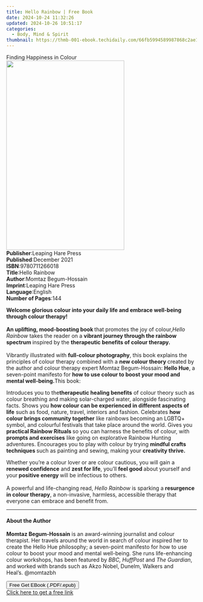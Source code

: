 ```yaml
---
title: Hello Rainbow | Free Book
date: 2024-10-24 11:32:26
updated: 2024-10-26 10:51:17
categories:
  - Body, Mind & Spirit
thumbnail: https://thmb-001-ebook.techidaily.com/66fb5994589987868c2ae158330c3cf0a2a8c77a4b7251559fe731ea7f597dba.jpg
---
```

<main id="book-container">
  <div class="flex flex-col">
    <div class="book-brief flex-1 py-6 px-4 sm:p-6 md:py-10 md:px-8">
      <!-- brief-->
      <div class="book-brief-main">Finding Happiness in Colour</div>
    </div>
    <div
      class="book-meta-info flex-1 grid gap-4 col-start-1 col-end-3 row-start-1 sm:mb-6 sm:grid-cols-4 lg:gap-6 lg:col-start-2 lg:row-end-6 lg:row-span-6 lg:mb-0"
    >
      <div
        class="book-meta-info-left place-content-center mt-4 p-4 text-sm leading-6 col-start-2 col-span-2 dark:text-slate-400"
      >
        <img
          class="w-full h-500 object-cover rounded-lg sm:h-255 sm:col-span-2 lg:col-span-full"
          src="https://img-001-ebook.techidaily.com/a92c0e1022311f00716b21982c2f1b6c158656730f433e95c9068b87ae729344.jpg"
          alt=""
          width="312"
          height="500"
        />
      </div>
      <div
        class="book-meta-info-right mt-2 col-start-1 row-start-2 col-span-3 self-center"
      >
        <!-- meta data  -->
        <div class="flex flex-col px-4 md:px-8">
          <div class="flex-1">
            <strong>Publisher</strong>:<span class="px-2"
              >Leaping Hare Press</span
            >
          </div>
          <div class="flex-1">
            <strong>Published</strong>:<span class="px-2">December 2021</span>
          </div>
          <div class="flex-1">
            <strong>ISBN</strong>:<span class="px-2">9780711266018</span>
          </div>
          <div class="flex-1">
            <strong>Title</strong>:<span class="px-2">Hello Rainbow</span>
          </div>
          <div class="flex-1">
            <strong>Author</strong>:<span class="px-2"
              >Momtaz Begum-Hossain</span
            >
          </div>
          <div class="flex-1">
            <strong>Imprint</strong>:<span class="px-2"
              >Leaping Hare Press</span
            >
          </div>
          <div class="flex-1">
            <strong>Language</strong>:<span class="px-2">English</span>
          </div>
          <div class="flex-1">
            <strong>Number of Pages</strong>:<span class="px-2">144</span>
          </div>
        </div>
      </div>
    </div>
    <div class="book-description flex-1 py-6 px-4 sm:p-6 md:py-10 md:px-8">
      <div class="book-description-main">
        <div accordion-content="" id="description">
          <p>
            <b
              >Welcome glorious colour into your daily life and
              embrace&nbsp;well-being through&nbsp;colour therapy!</b
            ><br /><br /><b>An uplifting, mood-boosting book </b>that promotes
            the joy of colour,<b></b><i>Hello Rainbow</i> takes the reader on a
            <b>vibrant journey through the rainbow spectrum </b>inspired by the
            <b>therapeutic benefits of colour therapy. </b><br /><br />
            Vibrantly illustrated with <b>full-colour photography</b>, this
            book&nbsp;explains the principles of colour therapy combined with a
            <b>new colour theory </b>created by the author and colour therapy
            expert Momtaz Begum-Hossain: <b>Hello Hue</b>, a seven-point
            manifesto for
            <b>how to use colour to boost your mood and mental well-being.</b
            ><i></i>This book:
          </p>
          Introduces you to the<b></b><b>therapeutic healing benefits</b> of
          colour theory such as colour breathing and making solar-charged water,
          alongside fascinating facts. Shows you
          <b>how colour can be experienced in different aspects of life</b> such
          as food, nature, travel, interiors and fashion. Celebrates
          <b>how colour brings community together</b> like rainbows becoming an
          LGBTQ+ symbol, and colourful festivals that take place around the
          world. Gives you <b>practical Rainbow Rituals </b>so you can harness
          the benefits of colour, with <b>prompts and exercises</b> like going
          on explorative Rainbow Hunting adventures. Encourages you to play with
          colour by trying <b>mindful crafts techniques </b>such as painting and
          sewing, making your <b>creativity thrive.</b>
          <p>
            Whether you’re a colour lover or are colour cautious, you will gain
            a <b>renewed confidence</b> and <b>zest for life</b>, you’ll
            <b>feel good </b>about yourself and your<b> positive energy </b>will
            be infectious to others.<br /><br />
            A powerful and life-changing read, <i>Hello Rainbow</i> is sparking
            a <b>resurgence in colour therapy</b>, a non-invasive, harmless,
            accessible therapy that everyone can embrace and benefit from.
          </p>
        </div>
        <div class="accordion-fader"></div>
      </div>
    </div>
    <div class="book-excerpts flex-1 py-6 px-4 sm:p-6 md:py-10 md:px-8">
      <!-- excerpts-->
      <div class="book-excerpts-main">
        <hr />
        <h4 class="placeholder placeholder-heading">
          <span>About the Author</span>
        </h4>
        <p></p>
        <p>
          <b>Momtaz Begum-Hossain</b> is an award-winning journalist and colour
          therapist. Her travels around the world in search of colour inspired
          her to create the Hello Hue philosophy; a seven-point manifesto for
          how to use colour to boost your mood and mental well-being. She runs
          life-enhancing colour workshops, has been featured by
          <i>BBC, HuffPost</i> and <i>The Guardian</i>, and worked with brands
          such as Akzo Nobel, Dunelm, Walkers and Heal’s.&nbsp;@momtazbh
        </p>
        <p></p>
      </div>
    </div>
    <div
      class="book-about-author flex-1 py-6 px-4 sm:p-6 md:py-10 md:px-8"
    ></div>
    <div class="book-free-get flex-1 py-6 px-4 sm:p-6 md:py-10 md:px-8">
      <button
        id="btn-free-get"
        class="bg-blue-500 hover:bg-blue-700 text-white font-bold py-2 px-4 rounded"
      >
        Free Get EBook (.PDF/.epub)
      </button>
      <div id="countdown-display" class="px-2 text-lg mt-2"></div>
      <a
        id="free-link"
        class="hidden bg-blue-500 hover:bg-blue-700 text-white font-bold py-2 px-4 rounded"
        href="https://www.ebooks.com/en-us/book/210493275/hello-rainbow/momtaz-begum-hossain/"
        target="_blank"
        >Click here to get a free link</a
      >
    </div>
    <script>
      let countdownTime = 0;
      let countdownInterval = null;
      document
        .getElementById('btn-free-get')
        .addEventListener('click', startCountdown);
      function startCountdown() {
        countdownTime = new Date().getTime() + 60000 * 3;
        countdownInterval = setInterval(updateCountdown, 1000);
        document.getElementById('btn-free-get').disabled = true;
        document
          .getElementById('btn-free-get')
          .classList.add('bg-gray-500', 'cursor-not-allowed');
      }
      function updateCountdown() {
        let currentTime = new Date().getTime();
        let timeLeft = countdownTime - currentTime;
        let secondsLeft = Math.floor(timeLeft / 1000);
        document.getElementById('countdown-display').innerHTML =
          `Remaining time: ${secondsLeft} seconds.`;
        if (secondsLeft <= 0) {
          clearInterval(countdownInterval);
          document.getElementById('btn-free-get').classList.add('hidden');
          document.getElementById('free-link').classList.remove('hidden');
          document.getElementById('countdown-display').innerHTML = '';
        }
      }
    </script>
  </div>
</main>
